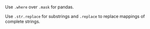 
Use `.where` over `.mask` for pandas.

Use `.str.replace` for substrings and `.replace` to replace mappings of complete strings.

